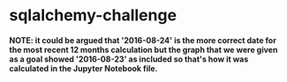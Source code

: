 # sqlalchemy-challenge

#### NOTE: it could be argued that '2016-08-24' is the more correct date for the most recent 12 months calculation but the graph that we were given as a goal showed '2016-08-23' as included so that's how it was calculated in the Jupyter Notebook file.